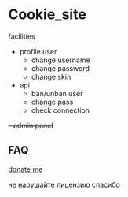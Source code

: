 
# Cookie_site

facilities
- profile user
  - change username
  - change password
  - change skin
- api
  - ban/unban user
  - change pass
  - check connection
    
~~- admin panel~~

## FAQ




<!-- #### Question 2 -->

<!-- Answer 2 -->

[donate me](https://oxapay.com/donate/48071260)


не нарушайте лицензию спасибо
